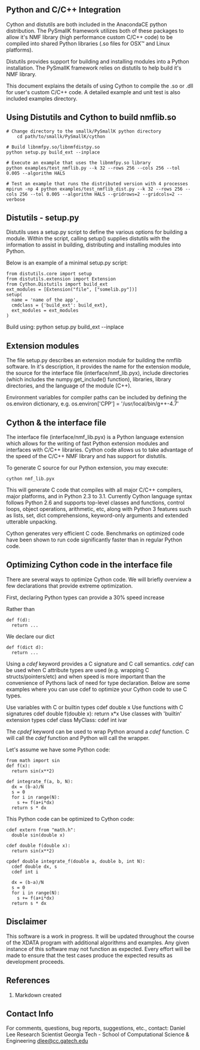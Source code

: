 Python and C/C++ Integration
--------------------

Cython and distutils are both included in the AnacondaCE python distribution. The PySmallK framework utilizes both of these packages to allow it's NMF library (high performance custom C/C++ code) to be compiled into shared Python libraries (.so files for OSX&trade; and Linux platforms). 

Distutils provides support for building and installing modules into a Python installation. The PySmallK framework relies on distutils to help build it's NMF library.

This document explains the details of using Cython to compile the .so or .dll for user's custom C/C++ code. A detailed example and unit test is also included examples directory.

Using Distutils and Cython to build nmflib.so
-------------------------
	# Change directory to the smallk/PySmallK python directory
		cd path/to/smallk/PySmallK/cython

	# Build libnmfpy.so/libnmfdistpy.so
	python setup.py build_ext --inplace

	# Execute an example that uses the libnmfpy.so library
	python examples/test_nmflib.py --k 32 --rows 256 --cols 256 --tol 0.005 --algorithm HALS

	# Test an example that runs the distributed version with 4 processes
	mpirun -np 4 python examples/test_nmflib_dist.py --k 32 --rows 256 --cols 256 --tol 0.005 --algorithm HALS --gridrows=2 --gridcols=2 --verbose

Distutils - setup.py
--------------------

Distutils uses a setup.py script to define the various options for building a module. Within the script, calling setup() supplies distutils with the information to assist in building, distributing and installing modules into Python. 

Below is an example of a minimal setup.py script:

	from distutils.core import setup
	from distutils.extension import Extension
	from Cython.Distutils import build_ext
	ext_modules = [Extension("file", ["somelib.py"])]
	setup(
	  name = 'name of the app',
	  cmdclass = {'build_ext': build_ext},
	  ext_modules = ext_modules
	)

Build using:
	python setup.py build_ext --inplace


Extension modules
-----------------

The file setup.py describes an extension module for building the nmflib software. In it's description, it provides the name for the extension module, the source for the interface file (interface/nmf_lib.pyx), include directories (which includes the numpy.get_include() function), libraries, library directories, and the language of the module (C++).

Environment variables for compiler paths can be included by defining the os.environ dictionary, e.g. os.environ['CPP'] = '/usr/local/bin/g++-4.7'

Cython & the interface file
---------------------------
The interface file (interface/nmf_lib.pyx) is a Python language extension which allows for the writing of fast Python extension modules and interfaces with C/C++ libraries. Cython code allows us to take advantage of the speed of the C/C++ NMF library and has support for distutils.

To generate C source for our Python extension, you may execute:

	cython nmf_lib.pyx

This will generate C code that compiles with all major C/C++ compilers, major platforms, and in Python 2.3 to 3.1. Currently Cython language syntax follows Python 2.6 and supports top-level classes and functions, control loops, object operations, arithmetic, etc, along with Python 3 features such as lists, set, dict comprehensions, keyword-only arguments and extended utterable unpacking.

Cython generates very efficient C code. Benchmarks on optimized code have been shown to run code significantly faster than in regular Python code.

Optimizing Cython code in the interface file
--------------------------------------------
There are several ways to optimize Cython code. We will briefly overview a few declarations that provide extreme optimization.

First, declaring Python types can provide a 30% speed increase

Rather than

	def f(d):
	  return ...

We declare our dict

	def f(dict d):
	  return ...

Using a <i>cdef</i> keyword provides a C signature and C call semantics. <i>cdef</i> can be used when C attribute types are used (e.g. wrapping C structs/pointers/etc) and when speed is more important than the convenience of Pythons lack of need for type declaration. Below are some examples where you can use cdef to optimize your Cython code to use C types.

Use variables with C or builtin types
	cdef double x
Use functions with C signatures
	cdef double f(double x):
	  return x*x
Use classes with 'builtin' extension types
	cdef class MyClass:
	  cdef int ivar

The <i>cpdef</i> keyword can be used to wrap Python around a <i>cdef</i> function. C will call the <i>cdef</i> function and Python will call the wrapper. 

Let's assume we have some Python code: 

	from math import sin
	def f(x):
      return sin(x**2)

    def integrate_f(a, b, N):
      dx = (b-a)/N
      s = 0
      for i in range(N):
        s += f(a+i*dx)
      return s * dx

This Python code can be optimized to Cython code:

	cdef extern from "math.h":
	  double sin(double x)
    
	cdef double f(double x):
	  return sin(x**2)

    cpdef double integrate_f(double a, double b, int N):
      cdef double dx, s
      cdef int i

      dx = (b-a)/N
      s = 0
      for i in range(N):
        s += f(a+i*dx)
      return s * dx

Disclaimer
----------

This software is a work in progress.  It will be updated throughout the course of the 
XDATA program with additional algorithms and examples.  Any given instance of this software may not
function as expected. Every effort will be made to ensure that the test cases produce the expected results as development proceeds.

References
------------

1. Markdown created

Contact Info
------------

For comments, questions, bug reports, suggestions, etc., contact:
    	Daniel Lee
    	Research Scientist
    	Georgia Tech - School of Computational Science & Engineering
    	dlee@cc.gatech.edu


